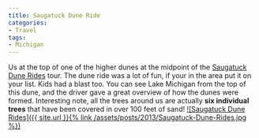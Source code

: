 ```yaml
---
title: Saugatuck Dune Ride
categories:
- Travel
tags:
- Michigan
---
```


Us at the top of one of the higher dunes at the midpoint of the [Saugatuck Dune Rides](http://www.saugatuckduneride.com) tour. The dune ride was a lot of fun, if your in the area put it on your list. Kids had a blast too. You can see Lake Michigan from the top of this dune, and the driver gave a great overview of how the dunes were formed. Interesting note, all the trees around us are actually **six individual trees** that have been covered in over 100 feet of sand!
[![Saugatuck Dune Rides]({{ site.url }}{% link /assets/posts/2013/Saugatuck-Dune-Rides.jpg %})](http://thingelstad.com/s/saugatuck-dune-ride/saugatuck-dune-rides/img)
